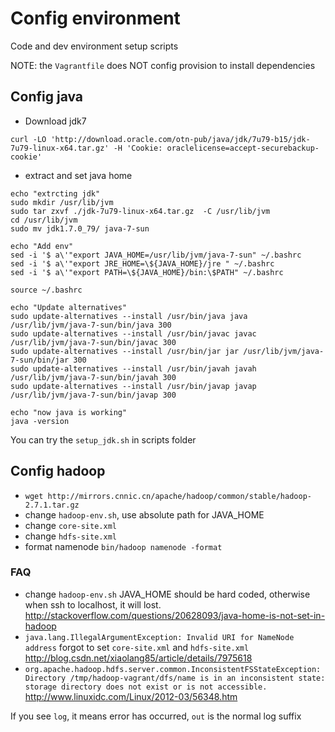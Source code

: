 # Config environment

Code and dev environment setup scripts

NOTE: the `Vagrantfile` does NOT config provision
to install dependencies

## Config java

- Download jdk7

`curl -LO 'http://download.oracle.com/otn-pub/java/jdk/7u79-b15/jdk-7u79-linux-x64.tar.gz' -H 'Cookie: oraclelicense=accept-securebackup-cookie'`

- extract and set java home

````
echo "extrcting jdk"
sudo mkdir /usr/lib/jvm
sudo tar zxvf ./jdk-7u79-linux-x64.tar.gz  -C /usr/lib/jvm
cd /usr/lib/jvm
sudo mv jdk1.7.0_79/ java-7-sun

echo "Add env"
sed -i '$ a\'"export JAVA_HOME=/usr/lib/jvm/java-7-sun" ~/.bashrc
sed -i '$ a\'"export JRE_HOME=\${JAVA_HOME}/jre " ~/.bashrc
sed -i '$ a\'"export PATH=\${JAVA_HOME}/bin:\$PATH" ~/.bashrc

source ~/.bashrc

echo "Update alternatives"
sudo update-alternatives --install /usr/bin/java java /usr/lib/jvm/java-7-sun/bin/java 300
sudo update-alternatives --install /usr/bin/javac javac /usr/lib/jvm/java-7-sun/bin/javac 300
sudo update-alternatives --install /usr/bin/jar jar /usr/lib/jvm/java-7-sun/bin/jar 300
sudo update-alternatives --install /usr/bin/javah javah /usr/lib/jvm/java-7-sun/bin/javah 300
sudo update-alternatives --install /usr/bin/javap javap /usr/lib/jvm/java-7-sun/bin/javap 300

echo "now java is working"
java -version
````

You can try the `setup_jdk.sh` in scripts folder

## Config hadoop

- `wget http://mirrors.cnnic.cn/apache/hadoop/common/stable/hadoop-2.7.1.tar.gz`
- change `hadoop-env.sh`, use absolute path for JAVA_HOME
- change `core-site.xml`
- change `hdfs-site.xml`
- format namenode `bin/hadoop namenode -format`

### FAQ

- change `hadoop-env.sh` JAVA_HOME should be hard coded, otherwise when ssh to localhost, it will lost. http://stackoverflow.com/questions/20628093/java-home-is-not-set-in-hadoop
- `java.lang.IllegalArgumentException: Invalid URI for NameNode address` forgot to set `core-site.xml` and `hdfs-site.xml` http://blog.csdn.net/xiaolang85/article/details/7975618
- `org.apache.hadoop.hdfs.server.common.InconsistentFSStateException: Directory /tmp/hadoop-vagrant/dfs/name is in an inconsistent state: storage directory does not exist or is not accessible.` http://www.linuxidc.com/Linux/2012-03/56348.htm

If you see `log`, it means error has occurred, `out` is the normal log suffix
